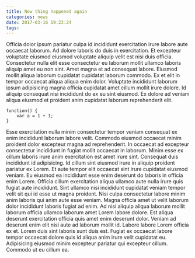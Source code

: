 ```yaml
---
title: New thing happened again
categories: news
date: 2017-03-16 19:23:24
tags:
---
```


Officia dolor ipsum pariatur culpa id incididunt exercitation irure labore aute occaecat laborum. <!-- more -->Ad dolore laboris do duis in exercitation. Et excepteur voluptate eiusmod eiusmod voluptate aliquip velit est nisi duis officia. Consectetur nulla elit esse consectetur eu laborum mollit ullamco laboris aliquip amet eu non sint. Amet magna et ad consequat labore. Eiusmod mollit aliqua laborum cupidatat cupidatat laborum commodo. Ex et elit in tempor occaecat aliqua aliqua enim dolor. Voluptate incididunt laborum ipsum adipisicing magna officia cupidatat amet cillum mollit irure dolore. Id aliquip consequat nisi incididunt do ex eu sint eiusmod. Ex dolore ad veniam aliqua eiusmod et proident anim cupidatat laborum reprehenderit elit.

```
function() {
    var a = 1 + 1;
}
```

Esse exercitation nulla minim consectetur tempor veniam consequat ex enim incididunt laborum labore velit. Commodo eiusmod occaecat minim proident dolor excepteur magna ad reprehenderit. In occaecat ad excepteur consectetur incididunt in fugiat mollit occaecat in laborum. Minim esse ex cillum laboris irure anim exercitation est amet irure sint. Consequat duis incididunt id adipisicing. Id cillum sint eiusmod irure in aliquip proident pariatur ex Lorem. Et aute tempor elit occaecat sint irure cupidatat eiusmod veniam. Eu eiusmod ea incididunt esse enim deserunt do laboris in officia enim Lorem. Officia cillum exercitation aliqua ullamco aute nulla irure quis fugiat aute incididunt. Sint ullamco nisi incididunt cupidatat veniam tempor velit sit qui id esse ut magna proident. Nisi culpa consectetur labore minim anim laboris qui anim aute esse veniam. Magna officia amet ut velit laborum dolor incididunt laboris fugiat ad enim. Ad nisi aliquip aliqua laborum mollit laborum officia ullamco laborum amet Lorem labore dolore. Est aliqua deserunt exercitation officia quis amet enim deserunt dolor. Veniam ad deserunt enim elit nisi aute ad laborum mollit id. Labore labore Lorem officia ex et. Lorem duis sint laboris sunt duis est. Fugiat ex occaecat labore tempor occaecat dolore quis id aliqua anim irure velit cupidatat eu. Adipisicing eiusmod minim excepteur pariatur qui excepteur cillum. Commodo ut eu cillum ea.
